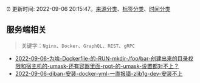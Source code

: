 :alarm_clock: 更新时间: 2022-09-06 20:15:47。[来源分类](../README.md)、[标签分类](../TAGS.md)、[时间分类](../TIMELINE.md)

## 服务端相关


> 关键字：`Nginx`、`Docker`、`GraphQL`、`REST`、`gRPC`



- [2022-09-06-为啥-Dockerfile-的-RUN-mkdir-/foo/bar-创建出来的目录权限和宿主机的-umask-还有容器里面-root-的-umask-设置都对不上？](https://www.v2ex.com/t/878201) 
- [2022-09-06-diban-安装-docker-yml-一直报错-zlib1g-dev-安装不上](https://www.v2ex.com/t/878189) 